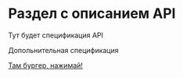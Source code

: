 # Раздел с описанием API

Тут будет спецификация API

Допольнительная спецификация

[Там бургер, нажимай!](images/burger.png)
